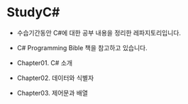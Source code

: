 # StudyC#

- 수습기간동안 C#에 대한 공부 내용을 정리한 레파지토리입니다.
- C# Programming Bible 책을 참고하고 있습니다.



-  Chapter01. C# 소개
-  Chapter02. 데이터와 식별자
-  Chapter03. 제어문과 배열

